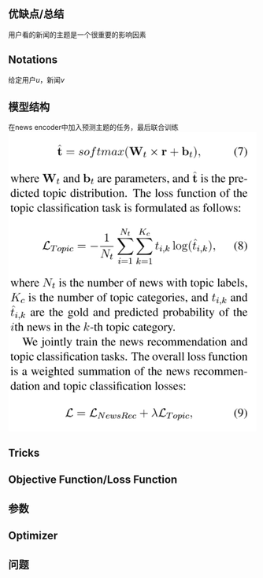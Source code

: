 ## 优缺点/总结
用户看的新闻的主题是一个很重要的影响因素
## Notations
给定用户$u$，新闻$v$
## 模型结构
在news encoder中加入预测主题的任务，最后联合训练![](../Resources/35_1.png)
## Tricks
## Objective Function/Loss Function
## 参数
## Optimizer
## 问题